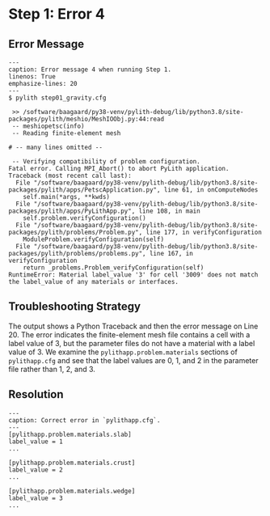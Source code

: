 # Step 1: Error 4

## Error Message

```{code-block} console
---
caption: Error message 4 when running Step 1.
linenos: True
emphasize-lines: 20
---
$ pylith step01_gravity.cfg

 >> /software/baagaard/py38-venv/pylith-debug/lib/python3.8/site-packages/pylith/meshio/MeshIOObj.py:44:read
 -- meshiopetsc(info)
 -- Reading finite-element mesh

# -- many lines omitted --

 -- Verifying compatibility of problem configuration.
Fatal error. Calling MPI_Abort() to abort PyLith application.
Traceback (most recent call last):
  File "/software/baagaard/py38-venv/pylith-debug/lib/python3.8/site-packages/pylith/apps/PetscApplication.py", line 61, in onComputeNodes
    self.main(*args, **kwds)
  File "/software/baagaard/py38-venv/pylith-debug/lib/python3.8/site-packages/pylith/apps/PyLithApp.py", line 108, in main
    self.problem.verifyConfiguration()
  File "/software/baagaard/py38-venv/pylith-debug/lib/python3.8/site-packages/pylith/problems/Problem.py", line 177, in verifyConfiguration
    ModuleProblem.verifyConfiguration(self)
  File "/software/baagaard/py38-venv/pylith-debug/lib/python3.8/site-packages/pylith/problems/problems.py", line 167, in verifyConfiguration
    return _problems.Problem_verifyConfiguration(self)
RuntimeError: Material label_value '3' for cell '3009' does not match the label_value of any materials or interfaces.
```

## Troubleshooting Strategy

The output shows a Python Traceback and then the error message on Line 20.
The error indicates the finite-element mesh file contains a cell with a label value of 3, but the parameter files do not have a material with a label value of 3.
We examine the `pylithapp.problem.materials` sections of `pylithapp.cfg` and see that the label values are 0, 1, and 2 in the parameter file rather than 1, 2, and 3.

## Resolution

```{code-block} cfg
---
caption: Correct error in `pylithapp.cfg`.
---
[pylithapp.problem.materials.slab]
label_value = 1
...

[pylithapp.problem.materials.crust]
label_value = 2
...

[pylithapp.problem.materials.wedge]
label_value = 3
...
```
